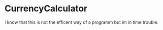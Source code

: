 # CurrencyCalculator

I know that this is not the efficent way of a programm but im in time trouble.

